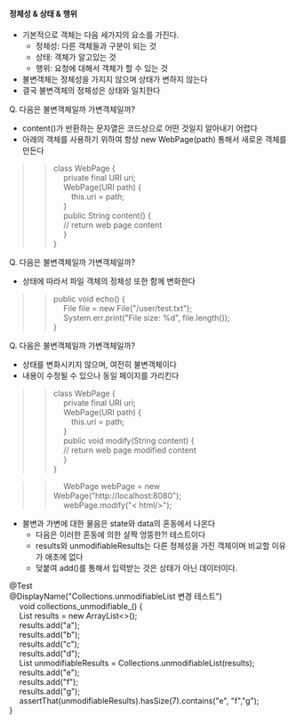 #### 정체성 & 상태 & 행위
- 기본적으로 객체는 다음 세가지의 요소를 가진다.  
  - 정체성: 다른 객체들과 구분이 되는 것
  - 상태: 객체가 알고있는 것
  - 행위: 요청에 대해서 객체가 할 수 있는 것
- 불변객체는 정체성을 가지지 않으며 상태가 변하지 않는다
- 결국 불변객체의 정체성은 상태와 일치한다

Q. 다음은 불변객체일까 가변객체일까?  
- content()가 반환하는 문자열은 코드상으로 어떤 것일지 알아내기 어렵다
- 아래의 객체를 사용하기 위하여 항상 new WebPage(path) 통해서 새로운 객체를 만든다
>> class WebPage {    
>> &emsp;  private final URI uri;  
>> &emsp;  WebPage(URI path) {  
>> &emsp;&emsp;  this.uri = path;  
>> &emsp;  }  
>> &emsp;  public String content() {  
>> &emsp;  // return web page content  
>> &emsp;   }  
>> }  

Q. 다음은 불변객체일까 가변객체일까?
- 상태에 따라서 파일 객체의 정체성 또한 함께 변화한다
>> public void echo() {  
>> &emsp;  File file = new File("/user/test.txt");  
>> &emsp;  System.err.print("File size: %d", file.length());  
>> }  

Q. 다음은 불변객체일까 가변객체일까?  
- 상태를 변화시키지 않으며, 여전히 불변객체이다  
- 내용이 수정될 수 있으나 동일 페이지를 가리킨다  
>> class WebPage {    
>> &emsp;  private final URI uri;  
>> &emsp;  WebPage(URI path) {  
>> &emsp;&emsp;  this.uri = path;  
>> &emsp;  }  
>> &emsp;  public void modify(String content) {  
>> &emsp;  // return web page modified content  
>> &emsp;   }  
>> }  

>> &emsp;  WebPage webPage = new WebPage("http://localhost:8080");  
>> &emsp;  webPage.modify("< html/>");  

- 불변과 가변에 대한 물음은 state와 data의 혼동에서 나온다  
  - 다음은 이러한 혼동에 의한 살짝 엉뚱한?! 테스트이다
  - results와 unmodifiableResults는 다른 정체성을 가진 객체이며 비교할 이유가 애초에 없다  
  - 덪붙여 add()를 통해서 입력받는 것은 상태가 아닌 데이터이다.  

@Test  
@DisplayName("Collections.unmodifiableList 변경 테스트")  
&emsp; void collections_unmodifiable_() {  
&emsp; List<String> results = new ArrayList<>();  
&emsp; results.add("a");  
&emsp; results.add("b");  
&emsp; results.add("c");  
&emsp; results.add("d");  
&emsp; List<String> unmodifiableResults = Collections.unmodifiableList(results);  
&emsp; results.add("e");  
&emsp; results.add("f");  
&emsp; results.add("g");  
&emsp; assertThat(unmodifiableResults).hasSize(7).contains("e", "f","g");  
}